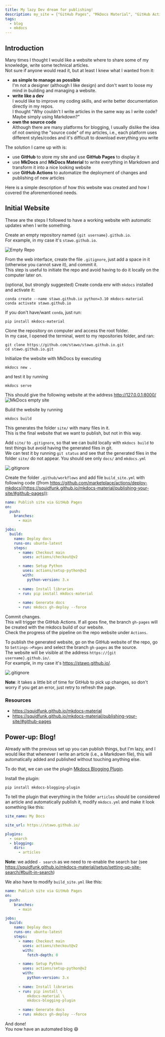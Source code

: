 ```yaml
---
title: My lazy Dev dream for publishing!
description: my_site = {"GitHub Pages", "MkDocs Material", "GitHub Actions"}
tags:
  - blog
  - mkdocs
---
```


## Introduction

Many times I thought I would like a website where to share some of my knowledge, write some technical articles.  
Not sure if anyone would read it, but at least I knew what I wanted from it:

* **as simple to manage as possible**  
  I'm not a designer (although I like design) and don't want to loose my mind in building and managing a website.
* **write like a dev**  
  I would like to improve my coding skills, and write better documentation directly in my repos.  
  I thought "Why couldn't I write articles in the same way as I write code? Maybe simply using Markdown?"
* **own the source code**  
  Although there are many platforms for blogging, I usually dislike the idea of not owning the "source code" of my articles, i.e., each platform uses different styles/codes and it's difficult to download everything you write

The solution I came up with is:

* use **GitHub** to store my site and use **GitHub Pages** to display it
* use **MkDocs** and **MkDocs Material** to write everything in Markdown and transform it into a nice looking website
* use **GitHub Actions** to automatize the deployment of changes and publishing of new articles

Here is a simple description of how this website was created and how I covered the aforementioned needs.

## Initial Website

These are the steps I followed to have a working website with automatic updates when I write something.

Create an empty repository named `{git username}.github.io`.  
For example, in my case it's `stawo.github.io`.

![Empty Repo](docs/../../images/2022-02-19-Github_pages_website_tutorial/2022-02-19-Github_pages_website_tutorial-Create_repo.jpg)

From the web interface, create the file `.gitignore`, just add a space in it (otherwise you cannot save it), and commit it.  
This step is useful to initiate the repo and avoid having to do it locally on the computer later on.


(optional, but strongly suggested) Create conda env with `mkdocs` installed and activate it:
```
conda create --name stawo.github.io python=3.10 mkdocs-material
conda activate stawo.github.io
```

If you don't have/want `conda`, just run:
```
pip install mkdocs-material
```

Clone the repository on computer and access the root folder.  
In my case, I opened the terminal, went to my repositories folder, and ran:  
```
git clone https://github.com/stawo/stawo.github.io.git
cd stawo.github.io.git
```

Initialize the website with MkDocs by executing
```
mkdocs new .
```

and test it by running
```
mkdocs serve
```

This should give the following website at the address http://127.0.0.1:8000/
![MkDocs empty site](docs/../../images/2022-02-19-Github_pages_website_tutorial/2022-02-19-Github_pages_website_tutorial-Default_mkdocs_website.jpg)

Build the website by running
```
mkdocs build
```
This generates the folder `site/` with many files in it.  
This is the final website that we want to publish, but not in this way.

Add `site/` to `.gitignore`, so that we can build locally with `mkdocs build` to test things but avoid having the generated files in git.  
We can test it by running `git status` and see that the generated files in the folder `site/` do not appear. You should see only `docs/` and `mkdocs.yml`

![.gitignore](docs/../../images/2022-02-19-Github_pages_website_tutorial/2022-02-19-Github_pages_website_tutorial-Gitignore_output.jpg)

Create the folder `.github/workflows` and add file `build_site.yml` with following code ([from https://github.com/marketplace/actions/deploy-mkdocs](https://squidfunk.github.io/mkdocs-material/publishing-your-site/#github-pages)):
```yaml
name: Publish site via GitHub Pages
on:
  push:
    branches:
      - main

jobs:
  build:
    name: Deploy docs
    runs-on: ubuntu-latest
    steps:
      - name: Checkout main
        uses: actions/checkout@v2

      - name: Setup Python
        uses: actions/setup-python@v2
        with:
          python-version: 3.x
      
      - name: Install libraries
      - run: pip install mkdocs-material
      
      - name: Generate docs
      - run: mkdocs gh-deploy --force
```

Commit changes.  
This will trigger the GitHub Actions.
If all goes fine, the branch `gh-pages` will be created with the mkdocs build of our website.  
Check the progress of the pipeline on the repo website under `Actions`.

To publish the generated website, go on the GitHub website of the repo, go to `Settings->Pages` and select the branch `gh-pages` as the source.  
The website will be visible at the address `https://{git username}.github.io/`.  
For example, in my case it's <https://stawo.github.io/>.

![.gitignore](docs/../../images/2022-02-19-Github_pages_website_tutorial/2022-02-19-Github_pages_website_tutorial-Select_branch.jpg)

**Note**: it takes a little bit of time for GitHub to pick up changes, so don't worry if you get an error, just retry to refresh the page.

### Resources

- <https://squidfunk.github.io/mkdocs-material>
- <https://squidfunk.github.io/mkdocs-material/publishing-your-site/#github-pages>

## Power-up: Blog!

Already with the previous set up you can publish things, but I'm lazy, and I would like that whenever I write an article (i.e., a Markdown file), this will automatically added and published without touching anything else.

To do that, we can use the plugin [Mkdocs Blogging Plugin](https://liang2kl.github.io/mkdocs-blogging-plugin/).

Install the plugin:
```
pip install mkdocs-blogging-plugin
```

To tell the plugin that everything in the folder `articles` should be considered an article and automatically publish it, modify `mkdocs.yml` and make it look something like this:  
```yaml
site_name: My Docs

site_url: https://stawo.github.io/

plugins:
  - search
  - blogging:
    dirs:
      - articles
```

**Note**: we added `- search` as we need to re-enable the search bar (see <https://squidfunk.github.io/mkdocs-material/setup/setting-up-site-search/#built-in-search>)

We also have to modify `build_site.yml` like this:

```yaml
name: Publish site via GitHub Pages
on:
  push:
    branches:
      - main

jobs:
  build:
    name: Deploy docs
    runs-on: ubuntu-latest
    steps:
      - name: Checkout main
        uses: actions/checkout@v2
        with:
          fetch-depth: 0

      - name: Setup Python
        uses: actions/setup-python@v2
        with:
          python-version: 3.x
      
      - name: Install libraries
      - run: pip install \
          mkdocs-material \
          mkdocs-blogging-plugin
      
      - name: Generate docs
      - run: mkdocs gh-deploy --force
```

And done!  
You now have an automated blog :smile: